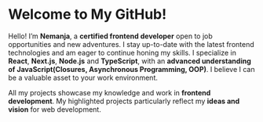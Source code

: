 # Welcome to My GitHub!

Hello! I’m **Nemanja**, a **certified frontend developer** open to job opportunities and new adventures. I stay up-to-date with the latest frontend technologies and am eager to continue honing my skills. I specialize in **React**, **Next.js**, **Node.js** and **TypeScript**, with an **advanced understanding of JavaScript(Closures, Asynchronous Programming, OOP)**. I believe I can be a valuable asset to your work environment. 

All my projects showcase my knowledge and work in **frontend development**. My highlighted projects particularly reflect my **ideas and vision** for web development.

